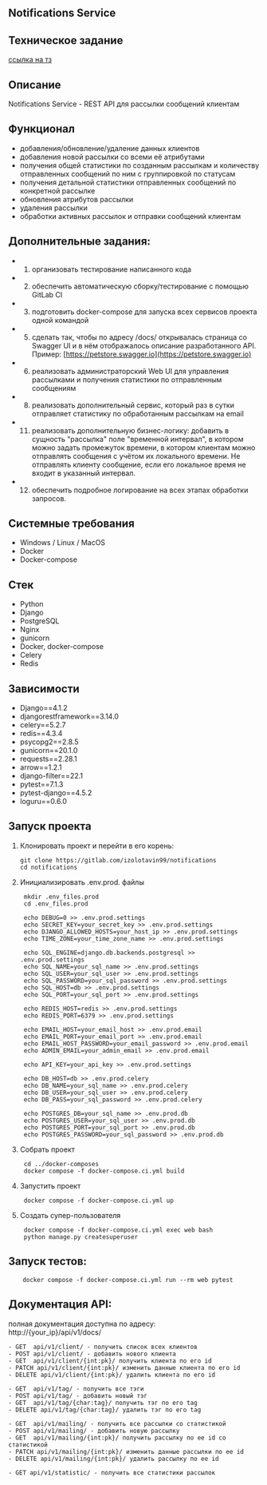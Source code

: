Notifications Service
---
Техническое задание
---
<a href='https://www.craft.do/s/n6OVYFVUpq0o6L'>ссылка на тз</a>

Описание
---
Notifications Service - REST API для рассылки сообщений клиентам

Функционал
---
- добавления/обновление/удаление данных клиентов
- добавления новой рассылки со всеми её атрибутами
- получения общей статистики по созданным рассылкам и количеству отправленных сообщений по ним с группировкой по статусам
- получения детальной статистики отправленных сообщений по конкретной рассылке
- обновления атрибутов рассылки
- удаления рассылки
- обработки активных рассылок и отправки сообщений клиентам

Дополнительные задания:
---
- 1. организовать тестирование написанного кода
- 2. обеспечить автоматическую сборку/тестирование с помощью GitLab CI
- 3. подготовить docker-compose для запуска всех сервисов проекта одной командой
- 5. сделать так, чтобы по адресу /docs/ открывалась страница со Swagger UI и в нём отображалось описание разработанного API. Пример: [https://petstore.swagger.io](https://petstore.swagger.io)
- 6. реализовать администраторский Web UI для управления рассылками и получения статистики по отправленным сообщениям
- 8. реализовать дополнительный сервис, который раз в сутки отправляет статистику по обработанным рассылкам на email
- 11. реализовать дополнительную бизнес-логику: добавить в сущность "рассылка" поле "временной интервал", в котором можно задать промежуток времени, в котором клиентам можно отправлять сообщения с учётом их локального времени. Не отправлять клиенту сообщение, если его локальное время не входит в указанный интервал.
- 12. обеспечить подробное логирование на всех этапах обработки запросов.

Системные требования
---
- Windows / Linux / MacOS
- Docker
- Docker-compose

Стек 
---
- Python
- Django
- PostgreSQL
- Nginx
- gunicorn
- Docker, docker-compose
- Celery
- Redis

Зависимости
---
- Django==4.1.2
- djangorestframework==3.14.0  
- celery==5.2.7  
- redis==4.3.4  
- psycopg2==2.8.5  
- gunicorn==20.1.0  
- requests==2.28.1  
- arrow==1.2.1
- django-filter==22.1
- pytest==7.1.3
- pytest-django==4.5.2
- loguru==0.6.0


Запуск проекта
---
1.  Клонировать проект и перейти в его корень:

		git clone https://gitlab.com/izolotavin99/notifications
		cd notifications

2. Инициализировать .env.prod. файлы

		mkdir .env_files.prod
		cd .env_files.prod
	    
	    echo DEBUG=0 >> .env.prod.settings
		echo SECRET_KEY=your_secret_key >> .env.prod.settings
		echo DJANGO_ALLOWED_HOSTS=your_host_ip >> .env.prod.settings
		echo TIME_ZONE=your_time_zone_name >> .env.prod.settings		

		echo SQL_ENGINE=django.db.backends.postgresql >> .env.prod.settings
	    echo SQL_NAME=your_sql_name >> .env.prod.settings
        echo SQL_USER=your_sql_user >> .env.prod.settings
        echo SQL_PASSWORD=your_sql_password >> .env.prod.settings
        echo SQL_HOST=db >> .env.prod.settings
        echo SQL_PORT=your_sql_port >> .env.prod.settings

		echo REDIS_HOST=redis >> .env.prod.settings
		echo REDIS_PORT=6379 >> .env.prod.settings

		echo EMAIL_HOST=your_email_host >> .env.prod.email
		echo EMAIL_PORT=your_email_port >> .env.prod.email
		echo EMAIL_HOST_PASSWORD=your_email_password >> .env.prod.email
		echo ADMIN_EMAIL=your_admin_email >> .env.prod.email
		
		echo API_KEY=your_api_key >> .env.prod.settings

		echo DB_HOST=db >> .env.prod.celery
		echo DB_NAME=your_sql_name >> .env.prod.celery
		echo DB_USER=your_sql_user >> .env.prod.celery
		echo DB_PASS=your_sql_password >> .env.prod.celery

		echo POSTGRES_DB=your_sql_name >> .env.prod.db
		echo POSTGRES_USER=your_sql_user >> .env.prod.db
		echo POSTGRES_PORT=your_sql_port >> .env.prod.db
		echo POSTGRES_PASSWORD=your_sql_password >> .env.prod.db

3. Собрать проект

		cd ../docker-composes
		docker compose -f docker-compose.ci.yml build
4. Запустить проект

		docker compose -f docker-compose.ci.yml up
5. Создать супер-пользователя

		docker compose -f docker-compose.ci.yml exec web bash
		python manage.py createsuperuser

Запуск тестов:
---

	    docker compose -f docker-compose.ci.yml run --rm web pytest

Документация API:
---
полная документация доступна по адресу: 	
		http://{your_ip}/api/v1/docs/

    - GET  api/v1/client/ - получить список всех клиентов
    - POST api/v1/client/ - добавить нового клиента
    - GET  api/v1/client/{int:pk}/ получить клиента по его id
    - PATCH api/v1/client/{int:pk}/ изменить данные клиента по его id
    - DELETE api/v1/client/{int:pk}/ удалить клиента по его id

	- GET  api/v1/tag/ - получить все тэги
	- POST api/v1/tag/ - добавить новый тэг
	- GET  api/v1/tag/{char:tag}/ получить тэг по его tag
	- DELETE api/v1/tag/{char:tag}/ удалить тэг по его tag

	- GET  api/v1/mailing/ - получить все рассылки со статистикой
	- POST api/v1/mailing/ - добавить новую рассылку
	- GET  api/v1/mailing/{int:pk}/ получить рассылку по еe id со статистикой 
	- PATCH api/v1/mailing/{int:pk}/ изменить данные рассылки по ее id
	- DELETE api/v1/mailing/{int:pk}/ удалить рассылку по ее id

	- GET api/v1/statistic/ - получить все статистики рассылок


		